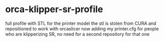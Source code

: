 # orca-klipper-sr-profile
full profile with STL for the printer model
the stl is stolen from CURA and repositioned to work with orcaslicer
now adding my printer.cfg for people who are klipperizing SR, no need for a second repository for that one
